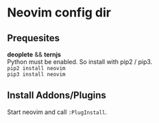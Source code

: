 # Neovim config dir


## Prequesites

**deoplete** && **ternjs**  
Python must be enabled. So install with pip2 / pip3.  
`pip2 install neovim`  
`pip3 install neovim`  

## Install Addons/Plugins

Start neovim and call `:PlugInstall`.
